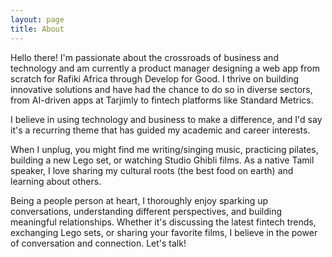 ```yaml
---
layout: page
title: About
---
```


Hello there! I'm passionate about the crossroads of business and technology and am currently a product manager designing a web app from scratch for Rafiki Africa through Develop for Good. I thrive on building innovative solutions and have had the chance to do so in diverse sectors, from AI-driven apps at Tarjimly to fintech platforms like Standard Metrics.

I believe in using technology and business to make a difference, and I'd say it's a recurring theme that has guided my academic and career interests.

When I unplug, you might find me writing/singing music, practicing pilates, building a new Lego set, or watching Studio Ghibli films. As a native Tamil speaker, I love sharing my cultural roots (the best food on earth) and learning about others.

Being a people person at heart, I thoroughly enjoy sparking up conversations, understanding different perspectives, and building meaningful relationships. Whether it's discussing the latest fintech trends, exchanging Lego sets, or sharing your favorite films, I believe in the power of conversation and connection. Let's talk!
